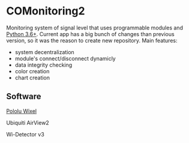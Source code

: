 # COMonitoring2

Monitoring system of signal level that uses programmable modules and [Python 3.6+](https://www.python.org/downloads/). Current app has a big bunch of changes than previous version, so it was the reason to create new repository. Main features:

- system decentralization
- module's connect/disconnect dynamicly
- data integrity checking
- color creation
- chart creation

## Software

[Pololu Wixel](https://www.pololu.com/docs/0J46/1)  


Ubiquiti AirView2


Wi-Detector v3

